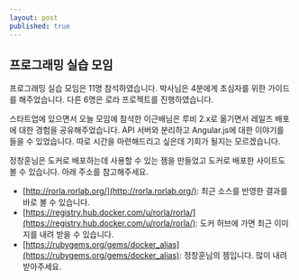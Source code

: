 ```yaml
---
layout: post
published: true
---
```


## 프로그래밍 실습 모임

프로그래밍 실습 모임은 11명 참석하였습니다. 박사님은 4분에게 초심자를 위한 가이드를 해주었습니다. 다른 6명은 로라 프로젝트를 진행하였습니다.

스타트업에 있으면서 오늘 모임에 참석한 이근배님은 루비 2.x로 옮기면서 레일즈 배포에 대한 경험을 공유해주었습니다. API 서버와 분리하고  Angular.js에 대한 이야기를 들을 수 있었습니다. 따로 시간을 마련해드리고 싶은데 기회가 될지는 모르겠습니다.

정창훈님은 도커로 배포하는데 사용할 수 있는 젬을 만들었고 도커로 배포한 사이트도 볼 수 있습니다. 아래 주소를 참고해주세요.
- [http://rorla.rorlab.org/](http://rorla.rorlab.org/): 최근 소스를 반영한 결과를 바로 볼 수 있습니다. 
- [https://registry.hub.docker.com/u/rorla/rorla/](https://registry.hub.docker.com/u/rorla/rorla/): 도커 허브에 가면 최근 이미지를 내려 받을 수 있습니다.
- [https://rubygems.org/gems/docker_alias](https://rubygems.org/gems/docker_alias): 정창훈님의 젬입니다. 많이 내려 받아주세요.